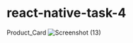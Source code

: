 # react-native-task-4
 Product_Card
![Screenshot (13)](https://github.com/user-attachments/assets/887e89f8-3cb6-4bec-86d2-1a7f68f63e65)
